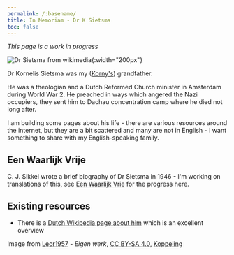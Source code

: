 ```yaml
---
permalink: /:basename/
title: In Memoriam - Dr K Sietsma
toc: false
---
```


_This page is a work in progress_

![Dr Sietsma from wikimedia](https://upload.wikimedia.org/wikipedia/commons/a/ab/Kornelis_sietsma_.jpg){:width="200px"}

Dr Kornelis Sietsma was my ([Korny's](/korny)) grandfather.

He was a theologian and a Dutch Reformed Church minister in Amsterdam during World War 2. He preached in ways which angered the Nazi occupiers, they sent him to Dachau concentration camp where he died not long after.

I am building some pages about his life - there are various resources around the internet, but they are a bit scattered and many are not in English - I want something to share with my English-speaking family.

## Een Waarlijk Vrije

C. J. Sikkel wrote a brief biography of Dr Sietsma in 1946 - I'm working on translations of this, see [Een Waarlijk Vrie](/dr_k_sietsma/een_waarlijk_vrie/) for the progress here.

## Existing resources

- There is a [Dutch Wikipedia page about him](https://nl.wikipedia.org/wiki/Kornelis_Sietsma) which is an excellent overview


Image from [Leor1957](//commons.wikimedia.org/w/index.php?title=User:Leor1957&amp;action=edit&amp;redlink=1 "User:Leor1957 (page does not exist)") - *Eigen werk*, [CC BY-SA 4.0](https://creativecommons.org/licenses/by-sa/4.0), [Koppeling](https://commons.wikimedia.org/w/index.php?curid=80840746)
